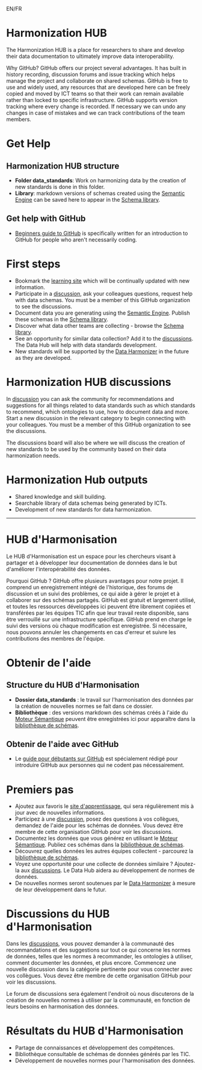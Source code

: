 EN/FR

# Harmonization HUB

The Harmonization HUB is a place for researchers to share and develop their data documentation to ultimately improve data interoperability.

Why GitHub?
GitHub offers our project several advantages. It has built in history recording, discussion forums and issue tracking which helps manage the project and collaborate on shared schemas. GitHub is free to use and widely used, any resources that are developed here can be freely copied and moved by ICT teams so that their work can remain available rather than locked to specific infrastructure. GitHub supports version tracking where every change is recorded. If necessary we can undo any changes in case of mistakes and we can track contributions of the team members. 

# Get Help

## Harmonization HUB structure

* **Folder data_standards**: Work on harmonizing data by the creation of new standards is done in this folder.
* **Library**: markdown versions of schemas created using the [Semantic Engine](https://www.semanticengine.org) can be saved here to appear in the [Schema library](https://climatesmartagcollab.github.io/HUB-Harmonization/).

## Get help with GitHub
* [Beginners guide to GitHub](https://climatesmartagcollab.github.io/Documentation-en/github/) is specifically written for an introduction to GitHub for people who aren't necessarily coding.

# First steps
* Bookmark the [learning site](https://climatesmartagcollab.github.io/Documentation/) which will be continually updated with new information.
* Participate in a [discussion](https://github.com/orgs/ClimateSmartAgCollab/discussions), ask your colleagues questions, request help with data schemas. You must be a member of this GitHub organization to see the discussions.
* Document data you are generating using the [Semantic Engine](https://www.semanticengine.org). Publish these schemas in the [Schema library](https://climatesmartagcollab.github.io/HUB-Harmonization/).
* Discover what data other teams are collecting - browse the [Schema library](https://climatesmartagcollab.github.io/HUB-Harmonization/).
* See an opportunity for similar data collection? Add it to the [discussions](https://github.com/orgs/ClimateSmartAgCollab/discussions). The Data Hub will help with data standards development.
* New standards will be supported by the [Data Harmonizer](https://github.com/cidgoh/DataHarmonizer) in the future as they are developed.

# Harmonization HUB discussions

In [discussion](https://github.com/orgs/ClimateSmartAgCollab/discussions) you can ask the community for recommendations and suggestions for all things related to data standards such as which standards to recommend, which ontologies to use, how to document data and more. Start a new discussion in the relevant category to begin connecting with your colleagues. You must be a member of this GitHub organization to see the discussions.

The discussions board will also be where we will discuss the creation of new standards to be used by the community based on their data harmonization needs.

# Harmonization Hub outputs

* Shared knowledge and skill building.
* Searchable library of data schemas being generated by ICTs.
* Development of new standards for data harmonization.

---

# HUB d'Harmonisation

Le HUB d'Harmonisation est un espace pour les chercheurs visant à partager et à développer leur documentation de données dans le but d'améliorer l'interopérabilité des données.

Pourquoi GitHub ?
GitHub offre plusieurs avantages pour notre projet. Il comprend un enregistrement intégré de l'historique, des forums de discussion et un suivi des problèmes, ce qui aide à gérer le projet et à collaborer sur des schémas partagés. GitHub est gratuit et largement utilisé, et toutes les ressources développées ici peuvent être librement copiées et transférées par les équipes TIC afin que leur travail reste disponible, sans être verrouillé sur une infrastructure spécifique. GitHub prend en charge le suivi des versions où chaque modification est enregistrée. Si nécessaire, nous pouvons annuler les changements en cas d'erreur et suivre les contributions des membres de l'équipe.

# Obtenir de l'aide

## Structure du HUB d'Harmonisation

* **Dossier data_standards** : le travail sur l'harmonisation des données par la création de nouvelles normes se fait dans ce dossier.
* **Bibliothèque** : des versions markdown des schémas créés à l'aide du [Moteur Sémantique](https://www.semanticengine.org) peuvent être enregistrées ici pour apparaître dans la [bibliothèque de schémas](https://climatesmartagcollab.github.io/HUB-Harmonization/).

## Obtenir de l'aide avec GitHub
* Le [guide pour débutants sur GitHub](https://climatesmartagcollab.github.io/Documentation-en/github/) est spécialement rédigé pour introduire GitHub aux personnes qui ne codent pas nécessairement.

# Premiers pas
* Ajoutez aux favoris le [site d'apprentissage](https://climatesmartagcollab.github.io/Documentation/), qui sera régulièrement mis à jour avec de nouvelles informations.
* Participez à une [discussion](https://github.com/orgs/ClimateSmartAgCollab/discussions), posez des questions à vos collègues, demandez de l'aide pour les schémas de données. Vous devez être membre de cette organisation GitHub pour voir les discussions.
* Documentez les données que vous générez en utilisant le [Moteur Sémantique](https://www.semanticengine.org). Publiez ces schémas dans la [bibliothèque de schémas](https://climatesmartagcollab.github.io/HUB-Harmonization/).
* Découvrez quelles données les autres équipes collectent - parcourez la [bibliothèque de schémas](https://climatesmartagcollab.github.io/HUB-Harmonization/).
* Voyez une opportunité pour une collecte de données similaire ? Ajoutez-la aux [discussions](https://github.com/orgs/ClimateSmartAgCollab/discussions). Le Data Hub aidera au développement de normes de données.
* De nouvelles normes seront soutenues par le [Data Harmonizer](https://github.com/cidgoh/DataHarmonizer) à mesure de leur développement dans le futur.

# Discussions du HUB d'Harmonisation

Dans les [discussions](https://github.com/orgs/ClimateSmartAgCollab/discussions), vous pouvez demander à la communauté des recommandations et des suggestions sur tout ce qui concerne les normes de données, telles que les normes à recommander, les ontologies à utiliser, comment documenter les données, et plus encore. Commencez une nouvelle discussion dans la catégorie pertinente pour vous connecter avec vos collègues. Vous devez être membre de cette organisation GitHub pour voir les discussions.

Le forum de discussions sera également l'endroit où nous discuterons de la création de nouvelles normes à utiliser par la communauté, en fonction de leurs besoins en harmonisation des données.

# Résultats du HUB d'Harmonisation

* Partage de connaissances et développement des compétences.
* Bibliothèque consultable de schémas de données générés par les TIC.
* Développement de nouvelles normes pour l'harmonisation des données.

